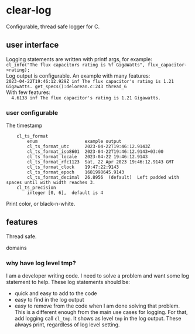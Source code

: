# clear-log
Configurable, thread safe logger for C.

## user interface
Logging statements are written with printf args, for example:  
`cl_info("The flux capacitors rating is %f GigaWatts", flux_capacitor->rating);`  
Log output is configurable.  An example with many features:  
`2023-04-22T19:46:12.929Z inf The flux capacitor's rating is 1.21 Gigawatts. get_specs():delorean.c:243 thread_6`  
With few features:  
`  4.6133 inf The flux capacitor's rating is 1.21 Gigawatts.`

### user configurable
The timestamp
```
    cl_ts_format
        enum                  example output
        cl_ts_format_utc      2023-04-22T19:46:12.9143Z 
        cl_ts_format_iso8601  2023-04-22T19:46:12.9143+03:00
        cl_ts_format_locale   2023-04-22 19:46:12.9143 
        cl_ts_format_rfc1123  Sat, 22 Apr 2023 19:46:12.9143 GMT
        cl_ts_format_clock    19:47:22:9143
        cl_ts_format_epoch    1681998645.9143
        cl_ts_format_decimal  26.8956  (default)  Left padded with spaces until with width reaches 3.
    cl_ts_precision
        integer [0, 6],  default is 4
```

Print color, or black-n-white.

## features
Thread safe.

domains

### why have log level tmp?
I am a developer writing code.
I need to solve a problem and want some log statement to help.
These log statements should be:
- quick and easy to add to the code
- easy to find in the log output
- easy to remove from the code when I am done solving that problem.
This is a different enough from the main use cases for logging.
For that, add logging call `cl_tmp`.
It shows as level `tmp` in the log output.
These always print, regardless of log level setting.
